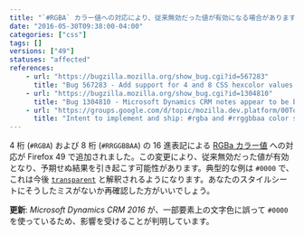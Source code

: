 ```yaml
---
title: "`#RGBA` カラー値への対応により、従来無効だった値が有効になる場合があります"
date: "2016-05-30T09:38:00-04:00"
categories: ["css"]
tags: []
versions: ["49"]
statuses: "affected"
references:
    - url: "https://bugzilla.mozilla.org/show_bug.cgi?id=567283"
      title: "Bug 567283 - Add support for 4 and 8 CSS hexcolor values (#RRGGBBAA and #RGBA)"
    - url: "https://bugzilla.mozilla.org/show_bug.cgi?id=1304810"
      title: "Bug 1304810 - Microsoft Dynamics CRM notes appear to be blank due to #0000 rgba hex parsing"
    - url: "https://groups.google.com/d/topic/mozilla.dev.platform/00Tq2s58GwA/discussion"
      title: "Intent to implement and ship: #rgba and #rrggbbaa color syntax in CSS"
---
```

4 桁 (`#RGBA`) および 8 桁 (`#RRGGBBAA`) の 16 進表記による [RGBa カラー値](https://developer.mozilla.org/ja/docs/Web/CSS/color_value#rgba%28%29) への対応が Firefox 49 で追加されました。この変更により、従来無効だった値が有効となり、予期せぬ結果を引き起こす可能性があります。典型的な例は `#0000` で、これは今後 [`transparent`](https://developer.mozilla.org/ja/docs/Web/CSS/color_value#transparent_keyword) と解釈されるようになります。あなたのスタイルシートにそうしたミスがないか再確認した方がいいでしょう。

**更新**: *Microsoft Dynamics CRM 2016* が、一部要素上の文字色に誤って `#0000` を使っているため、影響を受けることが判明しています。

